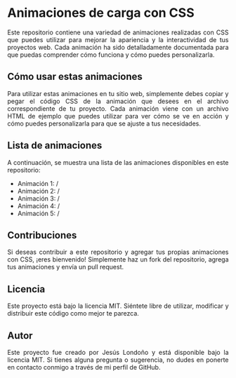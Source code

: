 <div align="justify">

# Animaciones de carga con CSS

Este repositorio contiene una variedad de animaciones realizadas con CSS que puedes utilizar para mejorar la apariencia y la interactividad de tus proyectos web. Cada animación ha sido detalladamente documentada para que puedas comprender cómo funciona y cómo puedes personalizarla.

## Cómo usar estas animaciones

Para utilizar estas animaciones en tu sitio web, simplemente debes copiar y pegar el código CSS de la animación que desees en el archivo correspondiente de tu proyecto. Cada animación viene con un archivo HTML de ejemplo que puedes utilizar para ver cómo se ve en acción y cómo puedes personalizarla para que se ajuste a tus necesidades.

## Lista de animaciones

A continuación, se muestra una lista de las animaciones disponibles en este repositorio:

- Animación 1: /
- Animación 2: /
- Animación 3: /
- Animación 4: /
- Animación 5: /

## Contribuciones

Si deseas contribuir a este repositorio y agregar tus propias animaciones con CSS, ¡eres bienvenido! Simplemente haz un fork del repositorio, agrega tus animaciones y envía un pull request.

## Licencia

Este proyecto está bajo la licencia MIT. Siéntete libre de utilizar, modificar y distribuir este código como mejor te parezca.

## Autor

Este proyecto fue creado por Jesús Londoño y está disponible bajo la licencia MIT. Si tienes alguna pregunta o sugerencia, no dudes en ponerte en contacto conmigo a través de mi perfil de GitHub.

</div>
